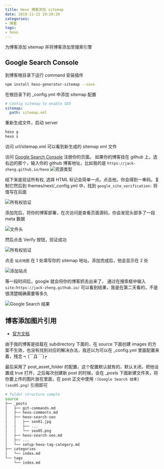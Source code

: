 ```yaml
---
title: Hexo 博客添加 sitemap
date: 2019-11-22 19:20:20
categories:
- 博客
tags:
- hexo
---
```

为博客添加 sitemap 并将博客添加至搜索引擎

## Google Search Console

到博客根目录下运行 command 安装插件

```bash
npm install hexo-generator-sitemap --save
```

在根目录下的 _config.yml 中添加 sitemap 配置

```yml
# Config sitemap to enable SEO
sitemap:
  path: sitemap.xml
```

重新生成文件，启动 server

```bash
hexo g
hexo s
```

访问 url/sitemap.xml 可以看到新生成的 sitemap xml 文件

访问 [Google Search Console](https://search.google.com/search-console/about) 注册你的页面。
如果你的博客挂在 github 上，选右边的那个，输入你的 github 博客地址，比如我的是 `https://jack-zheng.github.io/hexo`
![资源类型](seo01.jpg)

结下来是验证所有权, 选择 HTML 标记会简单一点。点击他，你会得到一串码。复制它然后到 themes/next/_config.yml 中，找到 `google_site_verification:` 将值写在后面

![所有权验证](seo02.png)

添加完后，将你的博客部署，在次访问是查看页面源码，你会发现头部多了一段 meta 数据

![文件头](seo_meta.png)

然后点击 Verify 按钮，验证成功

![所有权验证](seo03.png)

点击 `站点地图` 在 1 处填写你的 sitemap 地址。添加完成后，他会显示在 2 处

![添加站点](seo04.png)

等一段时间后，google 就会将你的博客抓去出来了， 通过在搜索框中输入 `site:https://jack-zheng.github.io/` 可以看到结果，我是在第二天看的，不是很清楚精确需要等多久

![Google Search 结果](seo05.png)

## 博客添加图片引用

* [官方文档](https://hexo.io/zh-cn/docs/asset-folders.html)

由于我的博客是挂载在 subdirectory 下面的，在 source 下面创建 images 的方案不生效，也没有找到对应的解决办法，我还以为可以在 _config.yml 里面配置来着，残念 ┑(￣Д ￣)┍

最后采用了 post_asset_folder 的配置，这个配置默认就有的，默认关闭，把他设置成 true 打开，之后每次创建新 post 的时候，会在 _posts 下面新建文件夹，将你要上传的图片放在里面，在 post 正文中使用 `![Google Search 结果](seo05.png)` 引用即可

```bash
# folder structure sample
source
├── _posts
│   ├── git-commands.md
│   ├── hexo-comments.md
│   ├── hexo-search-seo
│   │   ├── seo01.jpg
│   │   ├── ...
│   │   └── seo05.png
│   ├── hexo-search-seo.md
│   ├── ...
│   └── setup-hexo-tag-category.md
├── categories
│   └── index.md
└── tags
    └── index.md
```
